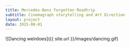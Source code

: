 ```yaml
---
title: Mercedes-Benz Forgotten Roadtrip
subtitle: Cinemagraph storytelling and Art Direction
layout: project
date: 2015-08-01
---
```


![Dancing weirdoes]({{ site.url }}/images/dancing.gif)
 
